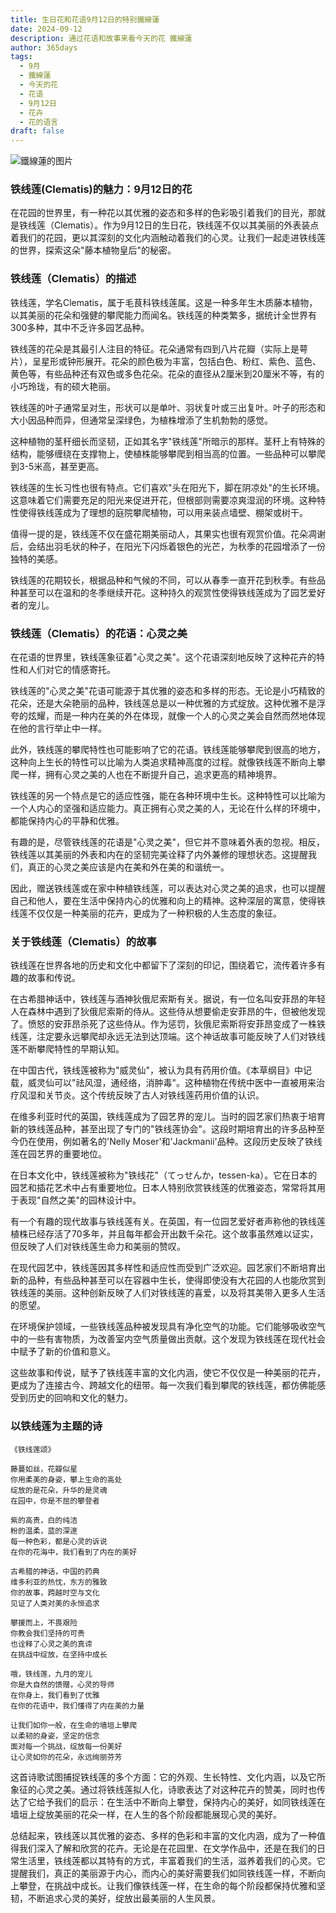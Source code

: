 ```yaml
---
title: 生日花和花语9月12日的特别鐵線蓮
date: 2024-09-12
description: 通过花语和故事来看今天的花 鐵線蓮
author: 365days
tags:
  - 9月
  - 鐵線蓮
  - 今天的花
  - 花语
  - 9月12日
  - 花卉
  - 花的语言
draft: false
---
```



![鐵線蓮的图片](https://cdn.pixabay.com/photo/2019/05/29/23/48/ville-de-lyon-4238823_1280.jpg#center#center)


###  铁线莲(Clematis)的魅力：9月12日的花

在花园的世界里，有一种花以其优雅的姿态和多样的色彩吸引着我们的目光，那就是铁线莲（Clematis）。作为9月12日的生日花，铁线莲不仅以其美丽的外表装点着我们的花园，更以其深刻的文化内涵触动着我们的心灵。让我们一起走进铁线莲的世界，探索这朵"藤本植物皇后"的秘密。

### 铁线莲（Clematis）的描述

铁线莲，学名Clematis，属于毛茛科铁线莲属。这是一种多年生木质藤本植物，以其美丽的花朵和强健的攀爬能力而闻名。铁线莲的种类繁多，据统计全世界有300多种，其中不乏许多园艺品种。

铁线莲的花朵是其最引人注目的特征。花朵通常有四到八片花瓣（实际上是萼片），呈星形或钟形展开。花朵的颜色极为丰富，包括白色、粉红、紫色、蓝色、黄色等，有些品种还有双色或多色花朵。花朵的直径从2厘米到20厘米不等，有的小巧玲珑，有的硕大艳丽。

铁线莲的叶子通常呈对生，形状可以是单叶、羽状复叶或三出复叶。叶子的形态和大小因品种而异，但通常呈深绿色，为植株增添了生机勃勃的感觉。

这种植物的茎秆细长而坚韧，正如其名字"铁线莲"所暗示的那样。茎秆上有特殊的结构，能够缠绕在支撑物上，使植株能够攀爬到相当高的位置。一些品种可以攀爬到3-5米高，甚至更高。

铁线莲的生长习性也很有特点。它们喜欢"头在阳光下，脚在阴凉处"的生长环境。这意味着它们需要充足的阳光来促进开花，但根部则需要凉爽湿润的环境。这种特性使得铁线莲成为了理想的庭院攀爬植物，可以用来装点墙壁、棚架或树干。

值得一提的是，铁线莲不仅在盛花期美丽动人，其果实也很有观赏价值。花朵凋谢后，会结出羽毛状的种子，在阳光下闪烁着银色的光芒，为秋季的花园增添了一份独特的美感。

铁线莲的花期较长，根据品种和气候的不同，可以从春季一直开花到秋季。有些品种甚至可以在温和的冬季继续开花。这种持久的观赏性使得铁线莲成为了园艺爱好者的宠儿。

### 铁线莲（Clematis）的花语：心灵之美

在花语的世界里，铁线莲象征着"心灵之美"。这个花语深刻地反映了这种花卉的特性和人们对它的情感寄托。

铁线莲的"心灵之美"花语可能源于其优雅的姿态和多样的形态。无论是小巧精致的花朵，还是大朵艳丽的品种，铁线莲总是以一种优雅的方式绽放。这种优雅不是浮夸的炫耀，而是一种内在美的外在体现，就像一个人的心灵之美会自然而然地体现在他的言行举止中一样。

此外，铁线莲的攀爬特性也可能影响了它的花语。铁线莲能够攀爬到很高的地方，这种向上生长的特性可以比喻为人类追求精神高度的过程。就像铁线莲不断向上攀爬一样，拥有心灵之美的人也在不断提升自己，追求更高的精神境界。

铁线莲的另一个特点是它的适应性强，能在各种环境中生长。这种特性可以比喻为一个人内心的坚强和适应能力。真正拥有心灵之美的人，无论在什么样的环境中，都能保持内心的平静和优雅。

有趣的是，尽管铁线莲的花语是"心灵之美"，但它并不意味着外表的忽视。相反，铁线莲以其美丽的外表和内在的坚韧完美诠释了内外兼修的理想状态。这提醒我们，真正的心灵之美应该是内在美和外在美的和谐统一。

因此，赠送铁线莲或在家中种植铁线莲，可以表达对心灵之美的追求，也可以提醒自己和他人，要在生活中保持内心的优雅和向上的精神。这种深层的寓意，使得铁线莲不仅仅是一种美丽的花卉，更成为了一种积极的人生态度的象征。

### 关于铁线莲（Clematis）的故事

铁线莲在世界各地的历史和文化中都留下了深刻的印记，围绕着它，流传着许多有趣的故事和传说。

在古希腊神话中，铁线莲与酒神狄俄尼索斯有关。据说，有一位名叫安菲昂的年轻人在森林中遇到了狄俄尼索斯的侍从。这些侍从想要偷走安菲昂的牛，但被他发现了。愤怒的安菲昂杀死了这些侍从。作为惩罚，狄俄尼索斯将安菲昂变成了一株铁线莲，注定要永远攀爬却永远无法到达顶端。这个神话故事可能反映了人们对铁线莲不断攀爬特性的早期认知。

在中国古代，铁线莲被称为"威灵仙"，被认为具有药用价值。《本草纲目》中记载，威灵仙可以"祛风湿，通经络，消肿毒"。这种植物在传统中医中一直被用来治疗风湿和关节炎。这个传统反映了古人对铁线莲药用价值的认识。

在维多利亚时代的英国，铁线莲成为了园艺界的宠儿。当时的园艺家们热衷于培育新的铁线莲品种，甚至出现了专门的"铁线莲协会"。这段时期培育出的许多品种至今仍在使用，例如著名的'Nelly Moser'和'Jackmanii'品种。这段历史反映了铁线莲在园艺界的重要地位。

在日本文化中，铁线莲被称为"铁线花"（てっせんか，tessen-ka）。它在日本的园艺和插花艺术中占有重要地位。日本人特别欣赏铁线莲的优雅姿态，常常将其用于表现"自然之美"的园林设计中。

有一个有趣的现代故事与铁线莲有关。在英国，有一位园艺爱好者声称他的铁线莲植株已经存活了70多年，并且每年都会开出数千朵花。这个故事虽然难以证实，但反映了人们对铁线莲生命力和美丽的赞叹。

在现代园艺中，铁线莲因其多样性和适应性而受到广泛欢迎。园艺家们不断培育出新的品种，有些品种甚至可以在容器中生长，使得即使没有大花园的人也能欣赏到铁线莲的美丽。这种创新反映了人们对铁线莲的喜爱，以及将其美带入更多人生活的愿望。

在环境保护领域，一些铁线莲品种被发现具有净化空气的功能。它们能够吸收空气中的一些有害物质，为改善室内空气质量做出贡献。这个发现为铁线莲在现代社会中赋予了新的价值和意义。

这些故事和传说，赋予了铁线莲丰富的文化内涵，使它不仅仅是一种美丽的花卉，更成为了连接古今、跨越文化的纽带。每一次我们看到攀爬的铁线莲，都仿佛能感受到历史的回响和文化的魅力。

### 以铁线莲为主题的诗


```
《铁线莲颂》

藤蔓如丝，花瓣似星
你用柔美的身姿，攀上生命的高处
绽放的是花朵，升华的是灵魂
在园中，你是不屈的攀登者

紫的高贵，白的纯洁
粉的温柔，蓝的深邃
每一种色彩，都是心灵的诉说
在你的花海中，我们看到了内在的美好

古希腊的神话，中国的药典
维多利亚的热忱，东方的雅致
你的故事，跨越时空与文化
见证了人类对美的永恒追求

攀援而上，不畏艰险
你教会我们坚持的可贵
也诠释了心灵之美的真谛
在挑战中绽放，在坚持中成长

哦，铁线莲，九月的宠儿
你是大自然的馈赠，心灵的导师
在你身上，我们看到了优雅
在你的花语中，我们懂得了内在美的力量

让我们如你一般，在生命的墙垣上攀爬
以柔韧的身姿，坚定的信念
面对每一个挑战，绽放每一份美好
让心灵如你的花朵，永远绚丽芬芳
```

这首诗歌试图捕捉铁线莲的多个方面：它的外观、生长特性、文化内涵，以及它所象征的心灵之美。通过将铁线莲拟人化，诗歌表达了对这种花卉的赞美，同时也传达了它给予我们的启示：在生活中不断向上攀登，保持内心的美好，如同铁线莲在墙垣上绽放美丽的花朵一样，在人生的各个阶段都能展现心灵的美好。

总结起来，铁线莲以其优雅的姿态、多样的色彩和丰富的文化内涵，成为了一种值得我们深入了解和欣赏的花卉。无论是在花园里、在文学作品中，还是在我们的日常生活里，铁线莲都以其特有的方式，丰富着我们的生活，滋养着我们的心灵。它提醒我们，真正的美丽源于内心，而内心的美好需要我们如同铁线莲一样，不断向上攀登，在挑战中成长。让我们像铁线莲一样，在生命的每个阶段都保持优雅和坚韧，不断追求心灵的美好，绽放出最美丽的人生风景。
